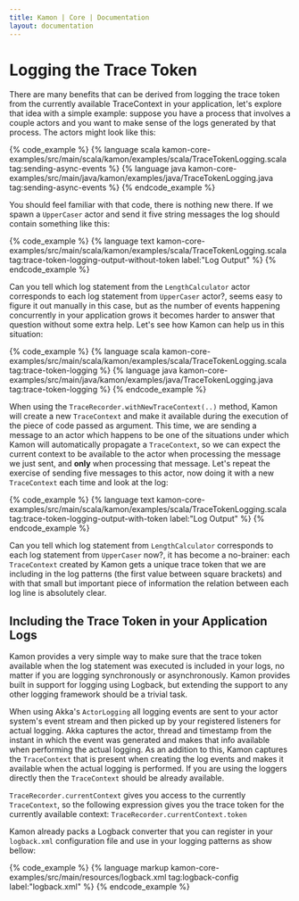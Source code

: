 ```yaml
---
title: Kamon | Core | Documentation
layout: documentation
---
```


Logging the Trace Token
=======================

There are many benefits that can be derived from logging the trace token from the currently available TraceContext in
your application, let's explore that idea with a simple example: suppose you have a process that involves a couple
actors and you want to make sense of the logs generated by that process. The actors might look like this:

{% code_example %}
{%   language scala kamon-core-examples/src/main/scala/kamon/examples/scala/TraceTokenLogging.scala tag:sending-async-events %}
{%   language java kamon-core-examples/src/main/java/kamon/examples/java/TraceTokenLogging.java tag:sending-async-events %}
{% endcode_example %}

You should feel familiar with that code, there is nothing new there. If we spawn a `UpperCaser` actor and send it five
string messages the log should contain something like this:

{% code_example %}
{%   language text kamon-core-examples/src/main/scala/kamon/examples/scala/TraceTokenLogging.scala tag:trace-token-logging-output-without-token label:"Log Output" %}
{% endcode_example %}

Can you tell which log statement from the `LengthCalculator` actor corresponds to each log statement from `UpperCaser`
actor?, seems easy to figure it out manually in this case, but as the number of events happening concurrently in your
application grows it becomes harder to answer that question without some extra help. Let's see how Kamon can help us in
this situation:

{% code_example %}
{%   language scala kamon-core-examples/src/main/scala/kamon/examples/scala/TraceTokenLogging.scala tag:trace-token-logging %}
{%   language java kamon-core-examples/src/main/java/kamon/examples/java/TraceTokenLogging.java tag:trace-token-logging %}
{% endcode_example %}

When using the `TraceRecorder.withNewTraceContext(..)` method, Kamon will create a new `TraceContext` and make it
available during the execution of the piece of code passed as argument. This time, we are sending a message to an actor
which happens to be one of the situations under which Kamon will automatically propagate a `TraceContext`, so we can
expect the current context to be available to the actor when processing the message we just sent, and
<strong>only</strong> when processing that message. Let's repeat the exercise of sending five messages to this actor,
now doing it with a new `TraceContext` each time and look at the log:


{% code_example %}
{%   language text kamon-core-examples/src/main/scala/kamon/examples/scala/TraceTokenLogging.scala tag:trace-token-logging-output-with-token label:"Log Output" %}
{% endcode_example %}


Can you tell which log statement from `LengthCalculator` corresponds to each log statement from `UpperCaser` now?, it
has become a no-brainer: each `TraceContext` created by Kamon gets a unique trace token that we are including in the log
patterns (the first value between square brackets) and with that small but important piece of information the relation
between each log line is absolutely clear.


Including the Trace Token in your Application Logs
--------------------------------------------------

Kamon provides a very simple way to make sure that the trace token available when the log statement was executed is
included in your logs, no matter if you are logging synchronously or asynchronously. Kamon provides built in support
for logging using Logback, but extending the support to any other logging framework should be a trivial task.

When using Akka's `ActorLogging` all logging events are sent to your actor system's event stream and then picked up by
your registered listeners for actual logging. Akka captures the actor, thread and timestamp from the instant in which
the event was generated and makes that info available when performing the actual logging. As an addition to this, Kamon
captures the `TraceContext` that is present when creating the log events and makes it available when the actual logging
is performed. If you are using the loggers directly then the `TraceContext` should be already available.

`TraceRecorder.currentContext` gives you access to the currently `TraceContext`, so the following expression gives you
the trace token for the currently available context: `TraceRecorder.currentContext.token`

Kamon already packs a Logback converter that you can register in your `logback.xml` configuration file and use in your
logging patterns as show bellow:

{% code_example %}
{%   language markup kamon-core-examples/src/main/resources/logback.xml tag:logback-config label:"logback.xml" %}
{% endcode_example %}
